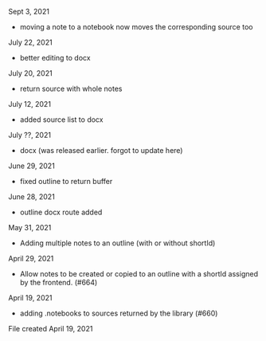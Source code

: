 Sept 3, 2021

* moving a note to a notebook now moves the corresponding source too

July 22, 2021

* better editing to docx

July 20, 2021

* return source with whole notes

July 12, 2021

* added source list to docx

July ??, 2021

* docx (was released earlier. forgot to update here)

June 29, 2021

* fixed outline to return buffer

June 28, 2021

* outline docx route added

May 31, 2021

* Adding multiple notes to an outline (with or without shortId)

April 29, 2021

* Allow notes to be created or copied to an outline with a shortId assigned by the frontend. (#664)

April 19, 2021

* adding .notebooks to sources returned by the library (#660)

File created April 19, 2021

